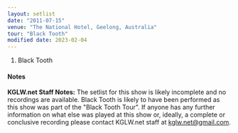 ```yaml
---
layout: setlist
date: "2011-07-15"
venue: "The National Hotel, Geelong, Australia"
tour: "Black Tooth"
modified date: 2023-02-04
---
```



 1. Black Tooth

#### Notes

**KGLW.net Staff Notes:** The setlist for this show is likely incomplete and no recordings are available. Black Tooth is likely to have been performed as this show was part of the "Black Tooth Tour". If anyone has any further information on what else was played at this show or, ideally, a complete or conclusive recording please contact KGLW.net staff at kglw.net@gmail.com.
